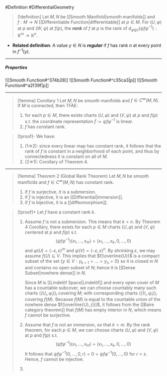 #Definition #DifferentialGeometry 

> [!definition]
> Let $M,N$ be [[Smooth Manifold|smooth manifolds]] and $f:M\to N$ [[Differentiable Function|differentiable]] at $p\in M$. For $(U,\varphi)$ at $p$ and $(W,\psi)$ at $f(p)$, the ***rank*** of $f$ at $p$ is the rank of $d_{\varphi(p)}(\psi  f\varphi ^{-1}):\mathbb{R}^m\to \mathbb{R}^n$.
- **Related definition**: A value $y\in N$ is ***regular*** if $f$ has rank $n$ at every point in $f^{-1}(y)$.
---
##### Properties
![[Smooth Function#^374b28]]
![[Smooth Function#^c35ca3|p]]
![[Smooth Function#^a2f39f|p]]

---
> [!lemma] Corollary 1 
> Let $M,N$ be smooth manifolds and $f\in C^\infty(M,N)$. If $M$ is connected, then TFAE:
> 1. for each $p\in M$, there exists charts $(U,\varphi)$ and $(V,\psi)$ at $p$ and $f(p)$ s.t. the coordinate representation $\tilde{f}:=\psi f\varphi ^{-1}$ is linear.
> 2. $f$ has constant rank.

> [!proof]-
> We have:
> 1. (1=>2): since every linear map has constant rank, it follows that the rank of $f$ is constant in a neighborhood of each point, and thus by connectedness it is constant on all of $M$.
> 2. (2=>1): Corollary of Theorem 4.
---
> [!lemma] Theorem 2 (Global Rank Theorem)
> Let $M,N$ be smooth manifolds and $f\in C^\infty(M,N)$ has constant rank. 
> 1. if $f$ is surjective, it is a submersion.
> 2. if $f$ is injective, it is an [[Differential|immersion]].
> 3. if $f$ is bijective, it is a [[diffeomorphism]].

> [!proof]+
> Let $f$ have a constant rank $k$. 
> 1. Assume $f$ is not a submersion. This means that $k<n$. By Theorem 4 Corollary, there exists for each $p\in M$ charts $(U,\varphi)$ and $(V,\psi)$ centered at $p$ and $f(p)$ s.t. $$(\psi f\varphi ^{-1})(x_{1},\dots,x_{m})=(x_{1},\dots,x_{k},0,\dots,0)$$and $\varphi(U)=(-\varepsilon,\varepsilon)^m$ and $\psi(V)=(-\varepsilon ,\varepsilon)^n$. By shrinking $\varepsilon$, we may assume $f(U)\subseteq V$. This implies that $f(\overline{U})$ is a compact subset of the set $\{ y\in V:y_{k+1}=\dots=y_{n}=0 \}$ so it is closed in $N$ and contains no open subset of $N$; hence it is [[Dense Subset|nowhere dense]] in $N$. 
>    
>    Since $M$ is [[Lindelöf Space|Lindelöf]] and every open cover of $M$ has a countable subcover, we can choose countably many such charts $\{ (U_{i},\varphi_{i}) \}_{i}$ covering $M$; with corresponding charts $\{ (V_{i},\psi_{i}) \}_{i}$ covering $f(M)$. Because $f(M)$ is equal to the countable union of the nowhere dense $f(\overline{U}_{i})$, it follows from the [[Baire category theorem]] that $f(M)$ has empty interior in $N$, which means $f$ cannot be surjective.
> 2. Assume that $f$ is not an immersion, so that $k<m$. By the rank theorem, for each $p\in M$, we can choose charts $(U,\varphi)$ and $(V,\psi)$ at $p$ and $f(p)$ s.t. $$(\psi f\varphi ^{-1})(x_{1},\dots,x_{m})=(x_{1},\dots,x_{k},0,\dots,0)$$It follows that $\psi f\varphi ^{-1}(0,\dots,0,r)=0=\psi f\varphi ^{-1}(0,\dots,0)$ for $r<\varepsilon$. Hence, $f$ cannot be injective. 
> 3. 